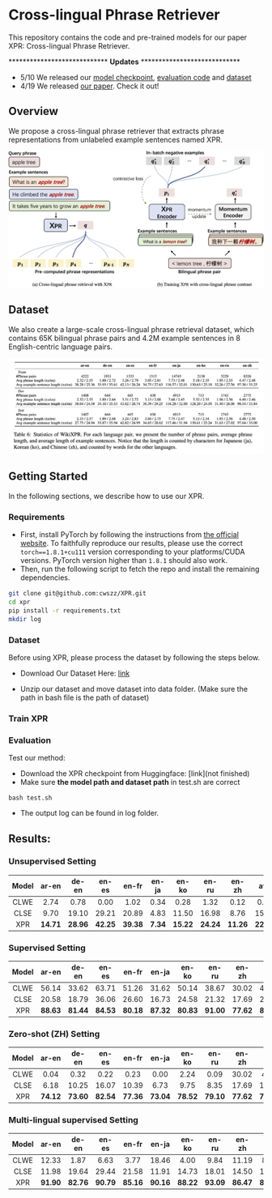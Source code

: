 # Cross-lingual Phrase Retriever
This repository contains the code and pre-trained models for our paper XPR: Cross-lingual Phrase Retriever.

**************************** **Updates** ****************************

- 5/10 We released our [model checkpoint](./model), [evaluation code](./predict.py) and [dataset](https://drive.google.com/file/d/1UEHqQhVj1V4mwKqs5iNdOxvRKurLUfoF/view?usp=sharing)
- 4/19 We released [our paper](https://arxiv.org/abs/2204.08887). Check it out!

## Overview

We propose a cross-lingual phrase retriever that extracts phrase representations from unlabeled example sentences named XPR.

![](figure/overview_xpr.png)

## Dataset

We also create a large-scale cross-lingual phrase retrieval dataset, which contains 65K bilingual phrase pairs and 4.2M example sentences in 8 English-centric language pairs.

![](figure/dataset.png)
## Getting Started
In the following sections, we describe how to use our XPR.
### Requirements
- First, install PyTorch by following the instructions from [the official website](https://pytorch.org). To faithfully reproduce our results, please use the correct `torch==1.8.1+cu111` version corresponding to your platforms/CUDA versions. PyTorch version higher than `1.8.1` should also work. 
- Then, run the following script to fetch the repo and install the remaining dependencies.
```bash
git clone git@github.com:cwszz/XPR.git
cd xpr
pip install -r requirements.txt
mkdir log
```
### Dataset

Before using XPR, please process the dataset by following the steps below.

- Download Our Dataset Here: [link](https://drive.google.com/file/d/1UEHqQhVj1V4mwKqs5iNdOxvRKurLUfoF/view?usp=sharing)

- Unzip our dataset and move dataset into data folder. (Make sure the path in bash file is the path of dataset)
### Train XPR
<!-- Download XLMR checkpoint from Huggingface page: [link](https://huggingface.co/xlm-roberta-base). -->

### Evaluation


Test our method:
- Download the XPR checkpoint from Huggingface:
[link](not finished)
- Make sure **the model path and dataset path** in test.sh are correct

```
bash test.sh
```
- The output log can be found in log folder.

<!-- Train our method:

```
CUDA_VISIBLE_DEVICES=0,1 python3 -m torch.distributed.launch  --nproc_per_node=2 \
--master_port 29501 trainMoCo.py --output_log_dir log_output --seed 42 \
--T_para 0.06 --simclr 0 --quene_length 0  --all_sentence_num 32 --train_sample_num 4 \
--dev_sample_num 32 --dev_only_q_encoder 1 --lg 'fr'
``` -->


<!-- ```
CUDA_VISIBLE_DEVICES=0 python3 -m torch.distributed.launch --nproc_per_node=1 --master_port 29501 predict.py  --lg 'fr' --sn '32' --test_lg 'fr' \
--output_log_dir 'test_result' --simclr 0 --quene_length 0 --T_para 0.06 --seed 42 --test_dev 0 --unsupervised 0 --wolinear 0
``` -->



## Results:

### Unsupervised Setting

|Model|ar-en|de-en|en-es|en-fr|en-ja|en-ko|en-ru|en-zh|avg|
|:--:|:--:|:--:|:--:|:--:|:--:|:--:|:--:|:--:|:--:|
|CLWE|2.74|0.78|0.00|1.02|0.34|0.28|1.32|0.12|0.83|
|CLSE|9.70|19.10|29.21|20.89|4.83|11.50|16.98|8.76|15.12|
|XPR|**14.71**|**28.96**|**42.25**|**39.38**|**7.34**|**15.22**|**24.24**|**11.26**|**22.92**|


### Supervised Setting

|Model|ar-en|de-en|en-es|en-fr|en-ja|en-ko|en-ru|en-zh|avg|
|:--:|:--:|:--:|:--:|:--:|:--:|:--:|:--:|:--:|:--:|
|CLWE|56.14|33.62|63.71|51.26|31.62|50.14|38.67|30.02|44.40|
|CLSE|20.58|18.79|36.06|26.60|16.73|24.58|21.32|17.69|22.79|
|XPR|**88.63**|**81.44**|**84.53**|**80.18**|**87.32**|**80.83**|**91.00**|**77.62**|**83.94**|

### Zero-shot  (ZH) Setting

|Model|ar-en|de-en|en-es|en-fr|en-ja|en-ko|en-ru|en-zh|avg|
|:--:|:--:|:--:|:--:|:--:|:--:|:--:|:--:|:--:|:--:|
|CLWE|0.04|0.32|0.22|0.23|0.00|2.24|0.09|30.02|4.15|
|CLSE|6.18|10.25|16.07|10.39|6.73|9.75|8.35|17.69|10.68|
|XPR|**74.12**|**73.60**|**82.54**|**77.36**|**73.04**|**78.52**|**79.10**|**77.62**|**76.99**|

### Multi-lingual supervised Setting

|Model|ar-en|de-en|en-es|en-fr|en-ja|en-ko|en-ru|en-zh|avg|
|:--:|:--:|:--:|:--:|:--:|:--:|:--:|:--:|:--:|:--:|
|CLWE|12.33|1.87|6.63|3.77|18.46|4.00|9.84|11.19|8.51|
|CLSE|11.98|19.64|29.44|21.58|11.91|14.73|18.01|14.50|17.72|
|XPR|**91.90**|**82.76**|**90.79**|**85.16**|**90.16**|**88.22**|**93.09**|**86.47**|**88.57**|
